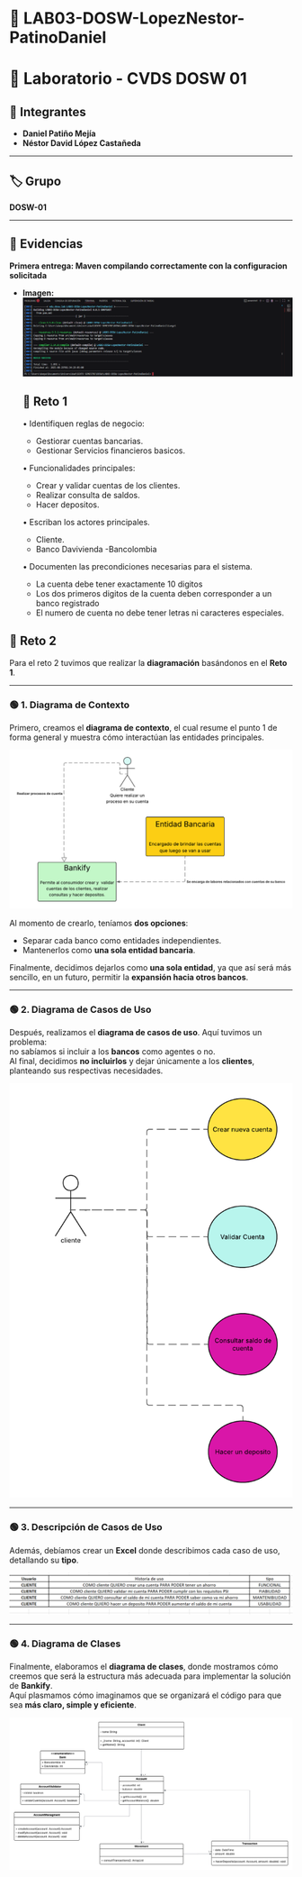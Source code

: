# 🧩 LAB03-DOSW-LopezNestor-PatinoDaniel
# 📘 Laboratorio - CVDS DOSW 01  

## 👥 Integrantes  
- **Daniel Patiño Mejía**  
- **Néstor David López Castañeda**  

---

## 🏷️ Grupo  
**DOSW-01**  

---

## 📂 Evidencias  

**Primera entrega: Maven compilando correctamente con la configuracion solicitada**
- **Imagen:**  
  ![Caso de prueba](docs/images/capturaInicial.png)


  ## 📂 Reto 1

  •	Identifiquen reglas de negocio:

    - Gestiorar cuentas bancarias.
    - Gestionar Servicios financieros basicos.
    

  •	Funcionalidades principales:

    - Crear y validar cuentas de los clientes.
    - Realizar consulta de saldos.
    - Hacer depositos.

  •	Escriban los actores principales.
    - Cliente.
    - Banco  Davivienda
    -Bancolombia


  •	Documenten las precondiciones necesarias para el sistema.
    - La cuenta debe tener exactamente 10 digitos
    - Los dos primeros digitos de la cuenta deben corresponder a un banco registrado
    - El numero de cuenta no debe tener letras ni caracteres especiales.  
 
 ## 📂 Reto 2

Para el reto 2 tuvimos que realizar la **diagramación** basándonos en el **Reto 1**.

---

### 🟢 1. Diagrama de Contexto
Primero, creamos el **diagrama de contexto**, el cual resume el punto 1 de forma general y muestra cómo interactúan las entidades principales.

![Diagrama de Contexto](docs/Uml/Diagramadecontexto.png)

Al momento de crearlo, teníamos **dos opciones**:
- Separar cada banco como entidades independientes.
- Mantenerlos como **una sola entidad bancaria**.

Finalmente, decidimos dejarlos como **una sola entidad**, ya que así será más sencillo, en un futuro, permitir la **expansión hacia otros bancos**.

---

### 🟢 2. Diagrama de Casos de Uso
Después, realizamos el **diagrama de casos de uso**. Aquí tuvimos un problema:  
no sabíamos si incluir a los **bancos** como agentes o no.  
Al final, decidimos **no incluirlos** y dejar únicamente a los **clientes**, planteando sus respectivas necesidades.

![Diagrama de Casos de Uso](docs/Uml/Casos%20de%20uso.png)

---

### 🟢 3. Descripción de Casos de Uso
Además, debíamos crear un **Excel** donde describimos cada caso de uso, detallando su **tipo**.

![Descripción de Casos de Uso](docs/Uml/EXCEL.png)

---

### 🟢 4. Diagrama de Clases
Finalmente, elaboramos el **diagrama de clases**, donde mostramos cómo creemos que será la estructura más adecuada para implementar la solución de **Bankify**.  
Aquí plasmamos cómo imaginamos que se organizará el código para que sea **más claro, simple y eficiente**.

![Diagrama de Clases](docs/Uml/Diagrama%20de%20clases%20(2).png)
